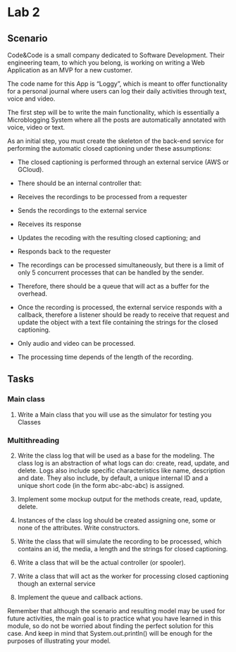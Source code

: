 # Lab 2

## Scenario

Code&Code is a small company dedicated to Software Development. Their engineering team, to which you belong, is working on writing a Web Application as an MVP for a new customer.

The code name for this App is “Loggy”, which is meant to offer functionality for a personal journal where users can log their daily activities through text, voice and video.

The first step will be to write the main functionality, which is essentially a Microblogging System where all the posts are automatically annotated with voice, video or text.

As an initial step, you must create the skeleton of the back-end service for performing the automatic closed captioning under these assumptions:

- The closed captioning is performed through an external service (AWS or GCloud).

- There should be an internal controller that:

- Receives the recordings to be processed from a requester

- Sends the recordings to the external service

- Receives its response

- Updates the recoding with the resulting closed captioning; and

- Responds back to the requester

- The recordings can be processed simultaneously, but there is a limit of only 5 concurrent processes that can be handled by the sender.

- Therefore, there should be a queue that will act as a buffer for the overhead.

- Once the recording is processed, the external service responds with a callback, therefore a listener should be ready to receive that request and update the object with a text file containing the strings for the closed captioning.

- Only audio and video can be processed.

- The processing time depends of the length of the recording.

## Tasks

### Main class

1. Write a Main class that you will use as the simulator for testing you Classes

### Multithreading

2. Write the class log that will be used as a base for the modeling. The class log is an abstraction of what logs can do: create, read, update, and delete. Logs also include specific characteristics like name, description and date. They also include, by default, a unique internal ID and a unique short code (in the form abc-abc-abc) is assigned.

3. Implement some mockup output for the methods create, read, update, delete.

4. Instances of the class log should be created assigning one, some or none of the attributes. Write constructors.

5. Write the class that will simulate the recording to be processed, which contains an id, the media, a length and the strings for closed captioning.

6. Write a class that will be the actual controller (or spooler).

7. Write a class that will act as the worker for processing closed captioning though an external service

8. Implement the queue and callback actions.

Remember that although the scenario and resulting model may be used for future activities, the main goal is to practice what you have learned in this module, so do not be worried about finding the perfect solution for this case. And keep in mind that System.out.println() will be enough for the purposes of illustrating your model.
